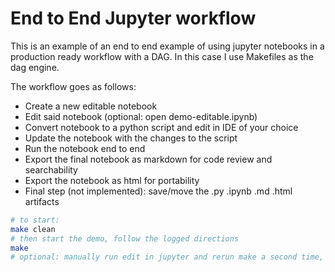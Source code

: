 # End to End Jupyter workflow

This is an example of an end to end example of using jupyter notebooks in a production ready workflow with a DAG. In this case I use Makefiles as the dag engine.

The workflow goes as follows:

- Create a new editable notebook
- Edit said notebook (optional: open demo-editable.ipynb)
- Convert notebook to a python script and edit in IDE of your choice
- Update the notebook with the changes to the script
- Run the notebook end to end
- Export the final notebook as markdown for code review and searchability
- Export the notebook as html for portability
- Final step (not implemented): save/move the .py .ipynb .md .html artifacts


``` bash
# to start:
make clean
# then start the demo, follow the logged directions
make
# optional: manually run edit in jupyter and rerun make a second time, see logs from `make` for more details
```
